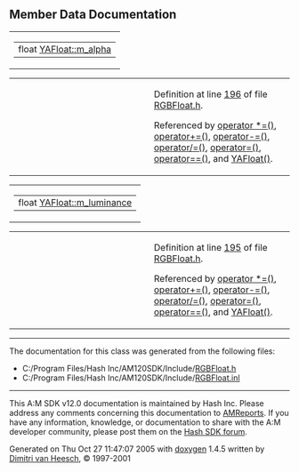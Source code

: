 ## Member Data Documentation

<span id="4886e6e79852ef5dfb91866eb6d07501" class="anchor"></span>

<table class="mdTable" data-cellpadding="2" data-cellspacing="0">
<colgroup>
<col style="width: 100%" />
</colgroup>
<tbody>
<tr>
<td class="mdRow"><table data-cellpadding="0" data-cellspacing="0" data-border="0">
<tbody>
<tr>
<td class="md" data-nowrap="" data-valign="top">float <a href="classYAFloat.md#4886e6e79852ef5dfb91866eb6d07501" class="el">YAFloat::m_alpha</a></td>
</tr>
</tbody>
</table></td>
</tr>
</tbody>
</table>

<table data-cellspacing="5" data-cellpadding="0" data-border="0">
<colgroup>
<col style="width: 50%" />
<col style="width: 50%" />
</colgroup>
<tbody>
<tr>
<td> </td>
<td><p>Definition at line <a href="RGBFloat_8h-source.md#l00196" class="el">196</a> of file <a href="RGBFloat_8h-source.md" class="el">RGBFloat.h</a>.</p>
<p>Referenced by <a href="RGBFloat_8h-source.md#l00224" class="el">operator *=()</a>, <a href="RGBFloat_8h-source.md#l00222" class="el">operator+=()</a>, <a href="RGBFloat_8h-source.md#l00223" class="el">operator-=()</a>, <a href="RGBFloat_8h-source.md#l00226" class="el">operator/=()</a>, <a href="RGBFloat_8h-source.md#l00220" class="el">operator=()</a>, <a href="RGBFloat_8h-source.md#l00240" class="el">operator==()</a>, and <a href="RGBFloat_8inl-source.md#l00061" class="el">YAFloat()</a>.</p></td>
</tr>
</tbody>
</table>

<span id="d3347f3949a75477be933f7f46102b97" class="anchor"></span>

<table class="mdTable" data-cellpadding="2" data-cellspacing="0">
<colgroup>
<col style="width: 100%" />
</colgroup>
<tbody>
<tr>
<td class="mdRow"><table data-cellpadding="0" data-cellspacing="0" data-border="0">
<tbody>
<tr>
<td class="md" data-nowrap="" data-valign="top">float <a href="classYAFloat.md#d3347f3949a75477be933f7f46102b97" class="el">YAFloat::m_luminance</a></td>
</tr>
</tbody>
</table></td>
</tr>
</tbody>
</table>

<table data-cellspacing="5" data-cellpadding="0" data-border="0">
<colgroup>
<col style="width: 50%" />
<col style="width: 50%" />
</colgroup>
<tbody>
<tr>
<td> </td>
<td><p>Definition at line <a href="RGBFloat_8h-source.md#l00195" class="el">195</a> of file <a href="RGBFloat_8h-source.md" class="el">RGBFloat.h</a>.</p>
<p>Referenced by <a href="RGBFloat_8h-source.md#l00224" class="el">operator *=()</a>, <a href="RGBFloat_8h-source.md#l00222" class="el">operator+=()</a>, <a href="RGBFloat_8h-source.md#l00223" class="el">operator-=()</a>, <a href="RGBFloat_8h-source.md#l00226" class="el">operator/=()</a>, <a href="RGBFloat_8h-source.md#l00220" class="el">operator=()</a>, <a href="RGBFloat_8h-source.md#l00240" class="el">operator==()</a>, and <a href="RGBFloat_8inl-source.md#l00073" class="el">YAFloat()</a>.</p></td>
</tr>
</tbody>
</table>

------------------------------------------------------------------------

The documentation for this class was generated from the following files:

- C:/Program Files/Hash Inc/AM120SDK/Include/<a href="RGBFloat_8h-source.md" class="el">RGBFloat.h</a>
- C:/Program Files/Hash Inc/AM120SDK/Include/<a href="RGBFloat_8inl-source.md" class="el">RGBFloat.inl</a>

------------------------------------------------------------------------

<span class="small">This A:M SDK v12.0 documentation is maintained by Hash Inc. Please address any comments concerning this documentation to [AMReports](http://www.hash.com/reports). If you have any information, knowledge, or documentation to share with the A:M developer community, please post them on the [Hash SDK forum](http://www.hash.com/forums/index.php?showforum=11).</span>

Generated on Thu Oct 27 11:47:07 2005 with [<span class="image placeholder" original-image-src="doxygen.png" original-image-title="" height="45" width="100" align="middle" border="0">doxygen</span>](http://www.doxygen.org/index.html) 1.4.5 written by [Dimitri van Heesch](mailto:dimitri@stack.nl), © 1997-2001
